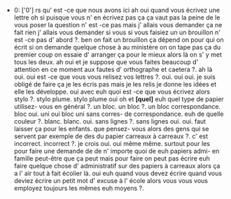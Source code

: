  * 0: ['0']
	rs qu' est -ce que nous avons ici ah oui quand vous écrivez une lettre oh si puisque vous n' en écrivez pas ça ça vaut pas la peine de le vous poser la question n' est -ce pas mais j' allais vous demander ça ne fait rien j' allais vous demander si vous si vous faisiez un un brouillon n' est -ce pas d' abord ?.
	 ben on fait un brouillon ça dépend on pour qui on écrit si on demande quelque chose à au ministère on on tape pas ça du premier coup on essaie d' arranger ça pour le mieux alors là on s' y met tous les deux.
	 ah oui et je suppose que vous faites beaucoup d' attention en ce moment aux fautes d' orthographe et caetera ?.
	 ah là oui.
	 oui est -ce que vous vous relisez vos lettres ?.
	 oui.
	 oui oui.
	 je suis obligé de faire ça je les écris pas mais je les relis je donne les idées et elle les développe.
	 oui avec euh quoi est -ce que vous écrivez alors stylo ?.
	 stylo plume.
	 stylo plume oui oh et **[quel]** euh quel type de papier utilisez- vous en général ?.
	 un bloc.
	 un bloc ?.
	 un bloc correspondance.
	 bloc oui.
	 uni oui bloc uni sans corres- de correspondance.
	 euh de quelle couleur ?.
	 blanc.
	 blanc.
	 oui.
	 sans lignes ?.
	 sans lignes oui.
	 oui.
	 faut laisser ça pour les enfants.
	 que pensez- vous alors des gens qui se servent par exemple de des du papier carreaux à carreaux ?.
	 c' est incorrect.
	 incorrect ?.
	 je crois oui.
	 oui même même.
	 surtout pour les pour faire une demande de de n' importe quoi de euh papiers admi- en famille peut-être que ça peut mais pour faire on peut pas écrire euh faire quelque chose d' administratif sur des papiers à carreaux alors ça a l' air tout à fait écolier là.
	 oui euh quand vous devez écrire quand vous deviez écrire un petit mot d' excuse à l' école alors vous vous vous employez toujours les mêmes euh moyens ?.
	
